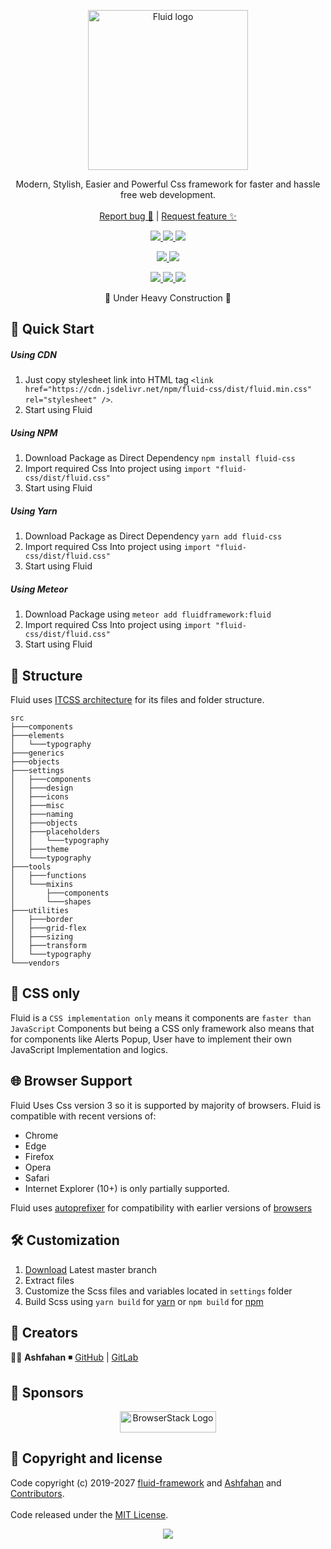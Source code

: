 <p align="center">
  <a href="https://github.com/fluid-framework/Fluid/tree/master/dist">
    <img src="http://ashfahan.com/fluid/logo.svg?" alt="Fluid logo" width="256" height="256">
  </a>
</p>

<p align="center">
  Modern, Stylish, Easier and Powerful Css framework for faster and hassle free web development.
  <br>
  <br>
  <a href="https://github.com/fluid-framework/fluid/issues/new?template=bug.md">Report bug 🐛</a>
  |
  <a href="https://github.com/fluid-framework/fluid/issues/new?template=feature.md&labels=feature">Request feature ✨ </a>
</p>

<!-- Distribution Network -->
<p align="center">
  <a href="https://github.com/fluid-framework/Fluid/releases">
    <img src="https://img.shields.io/github/package-json/v/fluid-framework/fluid.svg?label=Github%20release&style=for-the-badge&color=1890ff"/>
  </a>
  <a href="https://atmospherejs.com/fluidframework/fluid-css">
   <img src="https://img.shields.io/badge/METEOR-fluidframework%3Afluid--css-1890ff?style=for-the-badge"/>
  </a>
  <a href="https://www.npmjs.com/package/fluid-css">
   <img src="https://img.shields.io/badge/NPM-fluid--css-1890ff?style=for-the-badge"/>
  </a>
</p>

<!-- Status -->
<p align="center">
  <a href="https://travis-ci.com/fluid-framework/Fluid">
    <img src="https://img.shields.io/travis/com/fluid-framework/fluid/master.svg?style=for-the-badge" />
  </a>
  <a href="https://bundlephobia.com/result?p=fluid-css">
    <img src="https://img.shields.io/bundlephobia/minzip/fluid-css?color=%2344CC11&label=Gzip%20Size&style=for-the-badge">
  </a>
</p>

<!-- Info -->
<p align="center">
  <a href="https://github.com/fluid-framework/Fluid/tree/master/LICENSE">
    <img src="https://img.shields.io/github/license/fluid-framework/Fluid.svg?style=for-the-badge&color=805ad5"/>
  </a>
  <a href="https://github.com/fluid-framework/Fluid/commits">
    <img src="https://img.shields.io/github/commit-activity/w/fluid-framework/fluid.svg?style=for-the-badge&color=805ad5" />
  </a>
  <a href="https://github.com/fluid-framework/Fluid/pulls">
    <img src="https://img.shields.io/badge/Pull%20Request-Welcome_%E2%9D%A4-805ad5.svg?style=for-the-badge" />
  </a>
</p>

<p align="center">
 🚧 Under Heavy Construction 🚧
</p>

## 🚀 Quick Start

##### Using CDN

1. Just copy stylesheet link into HTML <head> tag `<link href="https://cdn.jsdelivr.net/npm/fluid-css/dist/fluid.min.css" rel="stylesheet" />`.
2. Start using Fluid

##### Using NPM

1. Download Package as Direct Dependency `npm install fluid-css`
2. Import required Css Into project using `import "fluid-css/dist/fluid.css"`
3. Start using Fluid

##### Using Yarn

1. Download Package as Direct Dependency `yarn add fluid-css`
2. Import required Css Into project using `import "fluid-css/dist/fluid.css"`
3. Start using Fluid

##### Using Meteor

1. Download Package using `meteor add fluidframework:fluid`
2. Import required Css Into project using `import "fluid-css/dist/fluid.css"`
3. Start using Fluid

## 📂 Structure

Fluid uses [ITCSS architecture](https://www.xfive.co/blog/itcss-scalable-maintainable-css-architecture) for its files and folder structure.

```
src
├───components
├───elements
│   └───typography
├───generics
├───objects
├───settings
│   ├───components
│   ├───design
│   ├───icons
│   ├───misc
│   ├───naming
│   ├───objects
│   ├───placeholders
│   │   └───typography
│   ├───theme
│   └───typography
├───tools
│   ├───functions
│   └───mixins
│       ├───components
│       └───shapes
├───utilities
│   ├───border
│   ├───grid-flex
│   ├───sizing
│   ├───transform
│   └───typography
└───vendors
```

## 💅 CSS only

Fluid is a `CSS implementation only` means it components are `faster than JavaScript` Components but being a CSS only framework also means that for components like Alerts Popup, User have to implement their own JavaScript Implementation and logics.

## 🌐 Browser Support

Fluid Uses Css version 3 so it is supported by majority of browsers. Fluid is compatible with recent versions of:

- Chrome
- Edge
- Firefox
- Opera
- Safari
- Internet Explorer (10+) is only partially supported.

Fluid uses [autoprefixer](https://github.com/postcss/autoprefixer) for compatibility with earlier versions of [browsers](https://github.com/fluid-framework/Fluid/tree/master/.browserslistrc)

## 🛠 Customization

1. [Download](https://github.com/fluid-framework/Fluid/archive/master.zip) Latest master branch
2. Extract files
3. Customize the Scss files and variables located in `settings` folder
4. Build Scss using `yarn build` for [yarn](https://yarnpkg.com/lang/en/docs/install/#windows-stable) or `npm build` for [npm](https://nodejs.org/en/download/)

## 🧠 Creators

👨‍💻 **Ashfahan** ◾️ [GitHub](https://github.com/ashfahan) | [GitLab](https://gitlab.com/ashfahan)

## 🤝 Sponsors

<p align="center">
  <a href="https://www.browserstack.com/">
    <img src="https://live.browserstack.com/images/opensource/browserstack-logo.svg" alt="BrowserStack Logo" width="153.6" height="33.6">
  </a>
</p>

## 📜 Copyright and license

Code copyright (c) 2019-2027 [fluid-framework](https://fluid-framework.com) and [Ashfahan](https://Ashfahan.com) and [Contributors](https://github.com/fluid-framework/Fluid/graphs/contributors).
<br>
<br>
Code released under the [MIT License](https://github.com/fluid-framework/Fluid/tree/master/LICENSE).

<p align="center">
  <img src="https://forthebadge.com/images/badges/built-with-love.svg"/>
</p>
